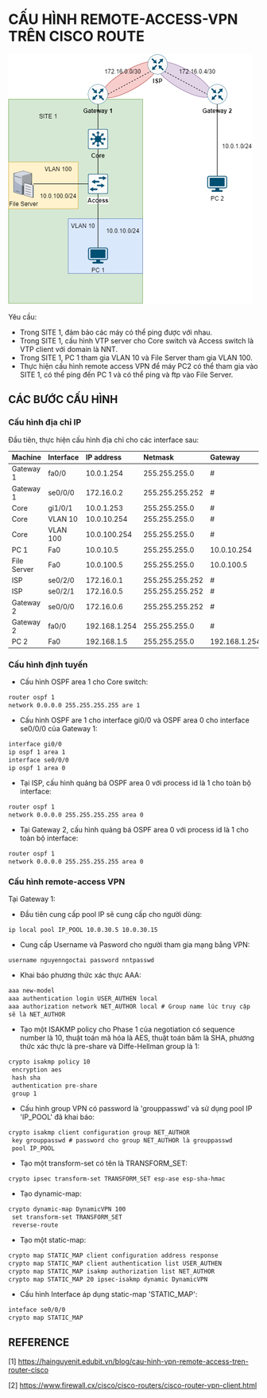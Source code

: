 # CẤU HÌNH REMOTE-ACCESS-VPN TRÊN CISCO ROUTE

![topology](./img/topology.png)

Yêu cầu:

- Trong SITE 1, đảm bảo các máy có thể ping được với nhau.
- Trong SITE 1, cấu hình VTP server cho Core switch và Access switch là VTP client với domain là NNT.
- Trong SITE 1, PC 1 tham gia VLAN 10 và File Server tham gia VLAN 100.
- Thực hiện cấu hình remote access VPN để máy PC2 có thể tham gia vào SITE 1, có thể ping đến PC 1 và có thể ping và ftp vào File Server.

## CÁC BƯỚC CẤU HÌNH

### Cấu hình địa chỉ IP

Đầu tiên, thực hiện cấu hình địa chỉ cho các interface sau:

|Machine|Interface|IP address|Netmask|Gateway|
|:------|:--------|:---------|:------|:------|
|Gateway 1|fa0/0|10.0.1.254|255.255.255.0|#|
|Gateway 1|se0/0/0|172.16.0.2|255.255.255.252|#|
|Core|gi1/0/1|10.0.1.253|255.255.255.0|#|
|Core|VLAN 10|10.0.10.254|255.255.255.0|#|
|Core|VLAN 100|10.0.100.254|255.255.255.0|#|
|PC 1|Fa0|10.0.10.5|255.255.255.0|10.0.10.254|
|File Server|Fa0|10.0.100.5|255.255.255.0|10.0.100.5|
|ISP|se0/2/0|172.16.0.1|255.255.255.252|#|
|ISP|se0/2/1|172.16.0.5|255.255.255.252|#|
|Gateway 2|se0/0/0|172.16.0.6|255.255.255.252|#|
|Gateway 2|fa0/0|192.168.1.254|255.255.255.0|#|
|PC 2|Fa0|192.168.1.5|255.255.255.0|192.168.1.254|

### Cấu hình định tuyến

- Cấu hình OSPF area 1 cho Core switch:

```
router ospf 1
network 0.0.0.0 255.255.255.255 are 1
```

- Cấu hình OSPF are 1 cho interface gi0/0 và OSPF area 0 cho interface se0/0/0 của Gateway 1:

```
interface gi0/0
ip ospf 1 area 1
interface se0/0/0
ip ospf 1 area 0
```

- Tại ISP, cấu hình quảng bá OSPF area 0 với process id là 1 cho toàn bộ interface:

```
router ospf 1
network 0.0.0.0 255.255.255.255 area 0
```

- Tại Gateway 2, cấu hình quảng bá OSPF area 0 với process id là 1 cho toàn bộ interface:

```
router ospf 1
network 0.0.0.0 255.255.255.255 area 0
```

### Cấu hình remote-access VPN

Tại Gateway 1:

- Đầu tiên cung cấp pool IP sẽ cung cấp cho người dùng:

```
ip local pool IP_POOL 10.0.30.5 10.0.30.15
```

- Cung cấp Username và Pasword cho người tham gia mạng bằng VPN:

```
username nguyenngoctai password nntpasswd
```

- Khai báo phương thức xác thực AAA:

```
aaa new-model
aaa authentication login USER_AUTHEN local
aaa authorization network NET_AUTHOR local # Group name lúc truy cập sẽ là NET_AUTHOR
```

- Tạo một ISAKMP policy cho Phase 1 của negotiation có sequence number là 10, thuật toán mã hóa là AES, thuật toán băm là SHA, phương thức xác thực là pre-share và Diffe-Hellman group là 1:

```
crypto isakmp policy 10
 encryption aes
 hash sha
 authentication pre-share
 group 1
```

- Cấu hình group VPN có password là 'grouppasswd' và sử dụng pool IP 'IP_POOL' đã khai báo:

```
crypto isakmp client configuration group NET_AUTHOR
 key grouppasswd # password cho group NET_AUTHOR là grouppasswd
 pool IP_POOL
```

- Tạo một transform-set có tên là TRANSFORM_SET:

```
crypto ipsec transform-set TRANSFORM_SET esp-ase esp-sha-hmac
```

- Tạo dynamic-map:

```
crypto dynamic-map DynamicVPN 100
 set transform-set TRANSFORM_SET
 reverse-route
```

- Tạo một static-map:

```
crypto map STATIC_MAP client configuration address response
crypto map STATIC_MAP client authentication list USER_AUTHEN
crypto map STATIC_MAP isakmp authorization list NET_AUTHOR
crypto map STATIC_MAP 20 ipsec-isakmp dynamic DynamicVPN
```

- Cấu hình Interface áp dụng static-map 'STATIC_MAP':

```
inteface se0/0/0
crypto map STATIC_MAP
```

## REFERENCE

[1] <https://hainguyenit.edubit.vn/blog/cau-hinh-vpn-remote-access-tren-router-cisco>

[2] <https://www.firewall.cx/cisco/cisco-routers/cisco-router-vpn-client.html>

